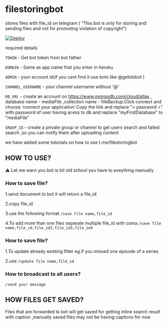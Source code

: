 # filestoringbot
stores files with file_id on telegram ( "This bot is only for storing and sending files and not for promoting violation of copyright")

<a href="https://heroku.com/deploy?template=https://github.com/Kunal-Diwan/FileSearchBot">
  <img src="https://www.herokucdn.com/deploy/button.svg" alt="Deploy">
</a>


required details 

<code>TOKEN</code> - Get bot token from bot father

<code>DOMAIN</code> - Same as app name that you enter in heroku

<code>ADMIN</code> - your account id(if you cant find it use bots like @getidsbot )

<code>CHANNEL_USERNAME</code> - your channel username without '@'

<code>DB_URL</code> - create an account on https://www.mongodb.com/cloud/atlas , database name - mediaFile ,collection name - fileBackup.Click connect and choose 'connect your application'.Copy the link and replace "< password >" with password of user having acess to db and replace "myFirstDatabase" to "mediaFile"
  
<code>GROUP_ID</code> - create a private group or channel to get users search and failed search ,so you can notify them after uploading content




we have added some tutorials on how to use t.me/filestoringbot

<h2>HOW TO USE?</h2
  
  ⚠ Let me warn you bot is bit old school you have to eveything manually
  
<h3>How to save file?</h3>
  
  1.send document to bot it will return a file_id
  
  2.copy file_id
  
  3.use the following format <code>/save file name,file_id</code>
  
  4.To add more than one files seperate multiple file_id with coma <code>/save file name,file_id,file_id2,file_id3,file_id4</code>


<h3>How to save file?</h3>

  1.To update already existing filter eg.if you missed one episode of a series
  
  2.use <code>/update file name,file_id</code>

<h3>How to broadcast to all users?</h3>
 
 <code>/send your message</code>
 

<h2>HOW FILES GET SAVED?</h2>

Files that are forwarded to bot will get saved for getting inline search result with caption ,manually saved files may not be having captions for now 
